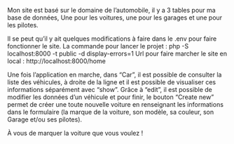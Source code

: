 Mon site est basé sur le domaine de l’automobile, il y a 3 tables pour ma base de données,
Une pour les voitures, une pour les garages et une pour les pilotes.

Il se peut qu’il y ait quelques modifications à faire dans le .env pour faire fonctionner le site.
La commande pour lancer le projet :
php -S localhost:8000 -t public -d display-errors=1
Url pour faire marcher le site en local :
http://localhost:8000/home

Une fois l’application en marche, dans “Car”, il est possible de consulter la liste des véhicules, à droite de la ligne et  il est possible de visualiser ces informations séparément avec “show”.
Grâce à “edit”, il est possible de modifier les données d’un véhicule et pour finir, le bouton “Create new” permet de créer une toute nouvelle voiture en renseignant les informations dans le formulaire (la marque de la voiture, son modèle, sa couleur, son Garage et/ou ses pilotes).

À vous de marquer la voiture que vous voulez !

